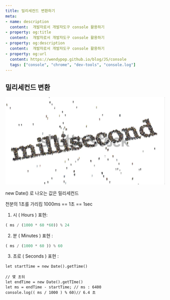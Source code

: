 ```yaml
---
title: 밀리세컨드 변환하기
meta:
- name: description
  content:  개발자로서 개발자도구 console 활용하기
- property: og:title
  content:  개발자로서 개발자도구 console 활용하기
- property: og:description
  content:  개발자로서 개발자도구 console 활용하기
- property: og:url
  content: https://wendypop.github.io/blog/JS/console
  tags: ["console", "chrome", "dev-tools", "console.log"]
---
```


## 밀리세컨드 변환
<img src="./milliSeconds.png" width="500">

new Date() 로 나오는 값은 
밀리세컨드


천분의 1초를 가리킴 
1000ms == 1초 == 1sec


1) 시 ( Hours ) 표현:
```js
( ms / (1000 * 60 *60)) % 24
```


2) 분 ( Minutes ) 표현 :
```js
( ms / (1000 * 60 )) % 60 
```

3) 초로 ( Seconds ) 표현 :
```js{6}
let startTime = new Date().getTime()

// 몇 초뒤
let endTime = new Date().getTIme()
let ms = endTime - startTime; // ms : 6400
console.log(( ms / 1000 ) % 60)// 6.4 초
```
